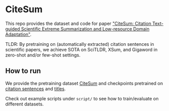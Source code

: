 # CiteSum
This repo provides the dataset and code for paper ["CiteSum: Citation Text-guided Scientific Extreme Summarization and Low-resource Domain Adaptation"](#).

TLDR: By pretraining on (automatically extracted) citation sentences in scientific papers, we achieve SOTA on SciTLDR, XSum, and Gigaword in zero-shot and/or few-shot settings.


## How to run
We provide the pretraining dataset [CiteSum](https://drive.google.com/file/d/1ndHCREXGSPnDUNllladh9qCtayqbXAfJ/view?usp=sharing) and checkpoints pretrained on [citation sentences](https://drive.google.com/drive/folders/1M76z4GDToTPEUzsQLfqKHP4p44t2tSls?usp=sharing) and [titles](https://drive.google.com/drive/folders/1Hr4EiMsmsQZb2HG4KF0jw4Anx9Ds8_Wp?usp=sharing).

Check out example scripts under `script/` to see how to train/evaluate on different datasets.




